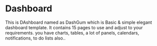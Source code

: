 # Dashboard
This is DAshboard named as DashGum which is Basic &amp; simple elegant dashboard template. It contains 15 pages to use and adjust to your requirements. you have charts, tables, a lot of panels, calendars, notifications, to do lists also..
